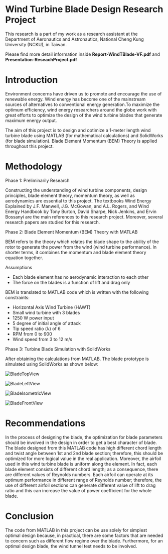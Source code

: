 # Wind Turbine Blade Design Research Project
This research is a part of my work as a research assistant at the Department of Aeronautics and Astronautics, National Cheng Kung University (NCKU), in Taiwan. 

Please find more detail information inside **Report-WindTBlade-VF.pdf** and **Presentation-ReseachProject.pdf**

# Introduction
Environment concerns have driven us to promote and encourage the use of renewable energy. Wind energy has become one of the mainstream sources of alternatives to conventional energy generation.To maximize the optimum efficiency, wind energy researchers around the globe work with great efforts to optimize the design of the wind turbine blades that generate maximum energy output. 

The aim of this project is to design and optimize a 1-meter length wind turbine blade using MATLAB (for mathematical calculations) and SolidWorks (for blade simulation). Blade Element Momentum (BEM) Theory is applied throughout this project. 

# Methodology
Phase 1: Preliminarily Research 

Constructing the understanding of wind turbine components, design principles, blade element theory, momentum theory, as well as aerodynamics are essential to this project. The textbooks Wind Energy Explained by J.F. Manwell, J.G. McGowan, and A.L. Rogers, and Wind Energy Handbook by Tony Burton, David Sharpe, Nick Jenkins, and Ervin Bossanyi are the main references to this research project. Moreover, several research papers are studied for this research.


Phase 2: Blade Element Momentum (BEM) Theory with MATLAB

BEM refers to the theory which relates the blade shape to the ability of the rotor to generate the power from the wind (wind turbine performance). In shorter terms, it combines the momentum and blade element theory equation together.


Assumptions
- Each blade element has no aerodynamic interaction to each other
- The force on the blades is a function of lift and drag only

BEM is translated to MATLAB code which is written with the following constraints:  
- Horizontal Axis Wind Turbine (HAWT)
- Small wind turbine with 3 blades
- 1250 W power input
- 5 degree of initial angle of attack
- Tip speed ratio (λ) of 6
- RPM from 0 to 900
- Wind speed from 3 to 12 m/s

Phase 3: Turbine Blade Simulation with SolidWorks 

After obtaining the calculations from MATLAB. The blade prototype is simulated using SolidWorks as shown below: 

![BladeTopView](https://github.com/nattirat/wind_turbine_blade_design/assets/144031651/ca9637d1-87b9-4199-9d44-a316030bd543)

![BladeLeftView](https://github.com/nattirat/wind_turbine_blade_design/assets/144031651/86e89a87-e36c-4d1e-8ccd-0737d3208ecc)

![BladeIsometricView](https://github.com/nattirat/wind_turbine_blade_design/assets/144031651/13bda051-0a60-4479-8207-abc173c9ccd8)

![BladeFrontView](https://github.com/nattirat/wind_turbine_blade_design/assets/144031651/07783d43-dbe0-442a-b0dc-5f879e48e2c7)

# Recommendations
In the process of designing the blade, the optimization for blade parameters should be involved in the design in order to get a best character of blade. The blade designed from this MATLAB code has high different chord length and twist angle between 1st and 2nd blade section; therefore, this should be optimized for more logical value in the real application. 
Moreover, the airfoil used in this wind turbine blade is uniform along the element. In fact, each blade element consists of different chord length; as a consequence, there are different values of Reynolds numbers. Each airfoil can operate at its optimum performance in different range of Reynolds number; therefore, the use of different airfoil sections can generate different value of lift to drag ratio and this can increase the value of power coefficient for the whole blade. 

# Conclusion
The code from MATLAB in this project can be use solely for simplest optimal design because, in practical, there are some factors that are needed to concern such as different flow regime over the blade. Furthermore, for an optimal design blade, the wind tunnel test needs to be involved.    


